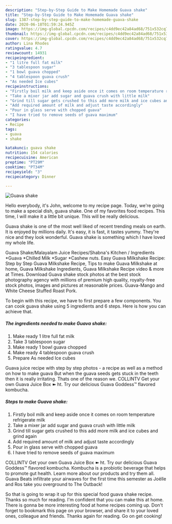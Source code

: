 ```yaml
---
description: "Step-by-Step Guide to Make Homemade Guava shake"
title: "Step-by-Step Guide to Make Homemade Guava shake"
slug: 1387-step-by-step-guide-to-make-homemade-guava-shake
date: 2020-06-18T01:59:24.945Z
image: https://img-global.cpcdn.com/recipes/c4dd9ec42a84ad68/751x532cq70/guava-shake-recipe-main-photo.jpg
thumbnail: https://img-global.cpcdn.com/recipes/c4dd9ec42a84ad68/751x532cq70/guava-shake-recipe-main-photo.jpg
cover: https://img-global.cpcdn.com/recipes/c4dd9ec42a84ad68/751x532cq70/guava-shake-recipe-main-photo.jpg
author: Lina Rhodes
ratingvalue: 4.7
reviewcount: 14931
recipeingredient:
- "1 litre full fat milk"
- "3 tablespoon sugar"
- "1 bowl guava chopped"
- "4 tablespoon guava crush"
- "As needed Ice cubes"
recipeinstructions:
- "Firstly boil milk and keep aside once it comes on room temperature refrigerate milk"
- "Take a mixer jar add sugar and guava crush with little milk"
- "Grind till sugar gets crushed to this add more milk and ice cubes and grind again"
- "Add required amount of milk and adjust taste accordingly"
- "Pour in glass serve with chopped guava"
- "I have tried to remove seeds of guava maximum"
categories:
- Recipe
tags:
- guava
- shake

katakunci: guava shake 
nutrition: 154 calories
recipecuisine: American
preptime: "PT29M"
cooktime: "PT34M"
recipeyield: "3"
recipecategory: Dinner

---
```



![Guava shake](https://img-global.cpcdn.com/recipes/c4dd9ec42a84ad68/751x532cq70/guava-shake-recipe-main-photo.jpg)

Hello everybody, it's John, welcome to my recipe page. Today, we're going to make a special dish, guava shake. One of my favorites food recipes. This time, I will make it a little bit unique. This will be really delicious.

Guava shake is one of the most well liked of recent trending meals on earth. It is enjoyed by millions daily. It's easy, it is fast, it tastes yummy. They're nice and they look wonderful. Guava shake is something which I have loved my whole life.

Guava Shake/Malayalam Juice Recipes/Shabna&#39;s Kitchen / Ingredients *Guava *Chilled Milk *Sugar *Cashew nuts. Easy Guava Milkshake Recipe: Step by Step Guava Milkshake Recipe, Tips to make Guava Milkshake at home, Guava Milkshake Ingredients, Guava Milkshake Recipe video &amp; more at Times. Download Guava shake stock photos at the best stock photography agency with millions of premium high quality, royalty-free stock photos, images and pictures at reasonable prices. Guava-Mango and White Cheese Stuffed Roast Pork.


To begin with this recipe, we have to first prepare a few components. You can cook guava shake using 5 ingredients and 6 steps. Here is how you can achieve that.

<!--inarticleads1-->

##### The ingredients needed to make Guava shake:

1. Make ready 1 litre full fat milk
1. Take 3 tablespoon sugar
1. Make ready 1 bowl guava chopped
1. Make ready 4 tablespoon guava crush
1. Prepare As needed Ice cubes


Guava juice recipe with step by step photos - a recipe as well as a method on how to make guava But when the guava seeds gets stuck in the teeth then it is really irritating. Thats one of the reason we. COLLINTV Get your own Guava Juice Box ➽ ht. Try our delicious Guava Goddess™ flavored kombucha. 

<!--inarticleads2-->

##### Steps to make Guava shake:

1. Firstly boil milk and keep aside once it comes on room temperature refrigerate milk
1. Take a mixer jar add sugar and guava crush with little milk
1. Grind till sugar gets crushed to this add more milk and ice cubes and grind again
1. Add required amount of milk and adjust taste accordingly
1. Pour in glass serve with chopped guava
1. I have tried to remove seeds of guava maximum


COLLINTV Get your own Guava Juice Box ➽ ht. Try our delicious Guava Goddess™ flavored kombucha. Kombucha is a probiotic beverage that helps to promote gut health. Learn more about our products and try them all. Guava Beats infiltrate your airwaves for the first time this semester as Joëlle and Ros take you overground to The Outback! 

So that is going to wrap it up for this special food guava shake recipe. Thanks so much for reading. I'm confident that you can make this at home. There is gonna be more interesting food at home recipes coming up. Don't forget to bookmark this page on your browser, and share it to your loved ones, colleague and friends. Thanks again for reading. Go on get cooking!
